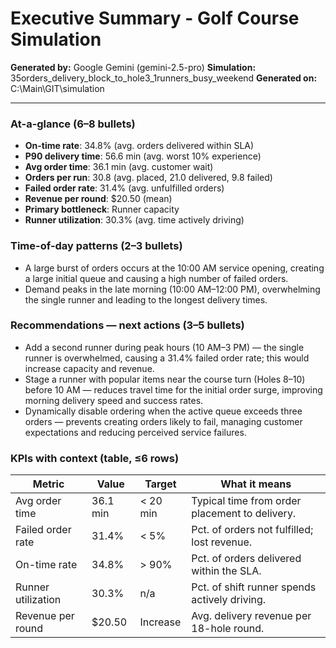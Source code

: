 # Executive Summary - Golf Course Simulation

**Generated by:** Google Gemini (gemini-2.5-pro)
**Simulation:** 35orders_delivery_block_to_hole3_1runners_busy_weekend
**Generated on:** C:\Main\GIT\simulation

---

### At-a-glance (6–8 bullets)
- **On-time rate**: 34.8% (avg. orders delivered within SLA)
- **P90 delivery time**: 56.6 min (avg. worst 10% experience)
- **Avg order time**: 36.1 min (avg. customer wait)
- **Orders per run**: 30.8 (avg. placed, 21.0 delivered, 9.8 failed)
- **Failed order rate**: 31.4% (avg. unfulfilled orders)
- **Revenue per round**: $20.50 (mean)
- **Primary bottleneck**: Runner capacity
- **Runner utilization**: 30.3% (avg. time actively driving)

### Time-of-day patterns (2–3 bullets)
- A large burst of orders occurs at the 10:00 AM service opening, creating a large initial queue and causing a high number of failed orders.
- Demand peaks in the late morning (10:00 AM–12:00 PM), overwhelming the single runner and leading to the longest delivery times.

### Recommendations — next actions (3–5 bullets)
- Add a second runner during peak hours (10 AM–3 PM) — the single runner is overwhelmed, causing a 31.4% failed order rate; this would increase capacity and revenue.
- Stage a runner with popular items near the course turn (Holes 8–10) before 10 AM — reduces travel time for the initial order surge, improving morning delivery speed and success rates.
- Dynamically disable ordering when the active queue exceeds three orders — prevents creating orders likely to fail, managing customer expectations and reducing perceived service failures.

### KPIs with context (table, ≤6 rows)
| Metric | Value | Target | What it means |
| - | - | - | - |
| Avg order time | 36.1 min | < 20 min | Typical time from order placement to delivery. |
| Failed order rate | 31.4% | < 5% | Pct. of orders not fulfilled; lost revenue. |
| On-time rate | 34.8% | > 90% | Pct. of orders delivered within the SLA. |
| Runner utilization | 30.3% | n/a | Pct. of shift runner spends actively driving. |
| Revenue per round | $20.50 | Increase | Avg. delivery revenue per 18-hole round. |